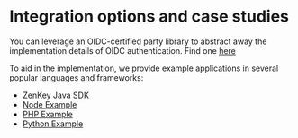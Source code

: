 # Integration options and case studies

You can leverage an OIDC-certified party library to abstract away the implementation details of OIDC authentication. Find one [here](https://openid.net/developers/libraries/)

To aid in the implementation, we provide example applications in several popular languages and frameworks:

- [ZenKey Java SDK](https://github.com/MyZenKey/zenkey-java-sdk)
- [Node Example](https://github.com/MyZenKey/sp-sdk-provider-integration-web/tree/master/Examples/Node)
- [PHP Example](https://github.com/MyZenKey/sp-sdk-provider-integration-web/tree/master/Examples/PHP)
- [Python Example](https://github.com/MyZenKey/sp-sdk-provider-integration-web/tree/master/Examples/Python)
